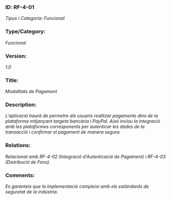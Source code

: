 ### ID: RF-4-01
_Tipus i Categoria: Funcional_

### Type/Category:
_Funcional_

### Version:
_1.0_

### Title:
_Modalitats de Pagament_

### Description:
_L'aplicació haurà de permetre als usuaris realitzar pagaments dins de la plataforma mitjançant targeta bancària i PayPal. Això inclou la integració amb les plataformes corresponents per autenticar les dades de la transacció i confirmar el pagament de manera segura._

### Relations:
_Relacionat amb RF-4-02 (Integració d'Autenticació de Pagament) i RF-4-03 (Distribució de Fons)._

### Comments:
_Es garanteix que la implementació compleixi amb els estàndards de seguretat de la indústria._
